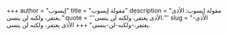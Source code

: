+++
author = "إيسوب"
title = "مقولة إيسوب"
description = "مقولة إيسوب: الأذى يغتفر، ولكنه لن ينسى."
quote = '''الأذى يغتفر، ولكنه لن ينسى.'''
slug = "الأذى-يغتفر،-ولكنه-لن-ينسى"
+++
الأذى يغتفر، ولكنه لن ينسى.
